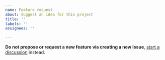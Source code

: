 ```yaml
---
name: Feature request
about: Suggest an idea for this project
title: ''
labels: ''
assignees: ''

---
```


**Do not propose or request a new feature via creating a new Issue**, [start a discussion](https://github.com/coddingtonbear/obsidian-web/discussions/new?category=ideas) instead.
